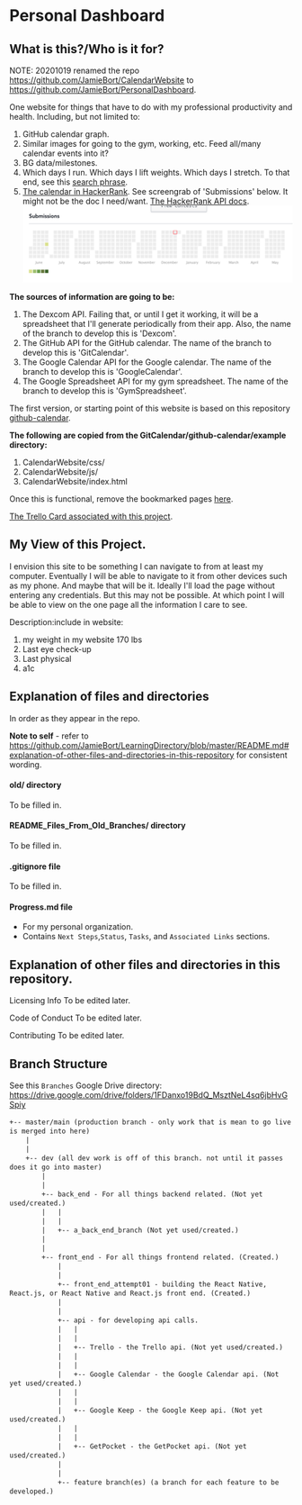 # Personal Dashboard

## What is this?/Who is it for?
NOTE: 20201019 renamed the repo https://github.com/JamieBort/CalendarWebsite to https://github.com/JamieBort/PersonalDashboard.

One website for things that have to do with my professional productivity and health. Including, but not limited to:
1. GitHub calendar graph.
2. Similar images for going to the gym, working, etc. Feed all/many calendar events into it?
3. BG data/milestones.
4. Which days I run. Which days I lift weights. Which days I stretch. To that end, see this [search phrase](https://calendar.google.com/calendar/r/search?q=Export%20calendar%20to%20csv%20-%20look%20at%20trends).
5. [The calendar in HackerRank](https://www.hackerrank.com/jamiebort). See screengrab of 'Submissions' below. It might not be the doc I need/want. [The HackerRank API docs](https://www.hackerrank.com/work/apidocs#!/Introduction/options_intro_api).
![HackerRankCalendar](https://github.com/JamieBort/CalendarWebsite/blob/master/images/HackerRankCalendarGraph)

**The sources of information are going to be:**
1. The Dexcom API. Failing that, or until I get it working, it will be a spreadsheet that I'll generate periodically from their app. Also, the name of the branch to develop this is 'Dexcom'.
2. The GitHub API for the GitHub calendar. The name of the branch to develop this is 'GitCalendar'.
3. The Google Calendar API for the Google calendar. The name of the branch to develop this is 'GoogleCalendar'.
4. The Google Spreadsheet API for my gym spreadsheet. The name of the branch to develop this is 'GymSpreadsheet'.

The first version, or starting point of this website is based on this repository [github-calendar](https://github.com/IonicaBizau/github-calendar).

**The following are copied from the GitCalendar/github-calendar/example directory:**
1. CalendarWebsite/css/
2. CalendarWebsite/js/
3. CalendarWebsite/index.html

Once this is functional, remove the bookmarked pages [here](chrome://bookmarks/?id=1558).

[The Trello Card associated with this project](https://trello.com/c/XdNG65rY/154-calendarwebsite).

## My View of this Project.
I envision this site to be something I can navigate to from at least my computer. Eventually I will be able to navigate to it from other devices such as my phone. And maybe that will be it. Ideally I'll load the page without entering any credentials. But this may not be possible. At which point I will be able to view on the one page all the information I care to see.

Description:include in website:
1. my weight in my website 170 lbs
2. Last eye check-up
3. Last physical
4. a1c

## Explanation of files and directories
In order as they appear in the repo.

**Note to self** - refer to https://github.com/JamieBort/LearningDirectory/blob/master/README.md#explanation-of-other-files-and-directories-in-this-repository for consistent wording.

#### old/ directory
To be filled in.

#### README_Files_From_Old_Branches/ directory
To be filled in.

#### .gitignore file
To be filled in.

#### Progress.md file
* For my personal organization.
* Contains `Next Steps`,`Status`, `Tasks`, and `Associated Links` sections.

## Explanation of other files and directories in this repository.

Licensing Info
To be edited later.

Code of Conduct
To be edited later.

Contributing
To be edited later.

## Branch Structure

See this `Branches` Google Drive directory: https://drive.google.com/drive/folders/1FDanxo19BdQ_MsztNeL4sq6jbHvGSpiy

    +-- master/main (production branch - only work that is mean to go live is merged into here)
        |
        |
        +-- dev (all dev work is off of this branch. not until it passes does it go into master)
            |
            |
            +-- back_end - For all things backend related. (Not yet used/created.)
            |   |
            |   |
            |   +-- a_back_end_branch (Not yet used/created.)
            |
            |
            +-- front_end - For all things frontend related. (Created.)
                |
                |
                +-- front_end_attempt01 - building the React Native, React.js, or React Native and React.js front end. (Created.)
                |
                |
                +-- api - for developing api calls.
                |   |
                |   |
                |   +-- Trello - the Trello api. (Not yet used/created.)
                |   |
                |   |
                |   +-- Google Calendar - the Google Calendar api. (Not yet used/created.)
                |   |
                |   |
                |   +-- Google Keep - the Google Keep api. (Not yet used/created.)
                |   |
                |   |
                |   +-- GetPocket - the GetPocket api. (Not yet used/created.)
                |
                |
                +-- feature branch(es) (a branch for each feature to be developed.)